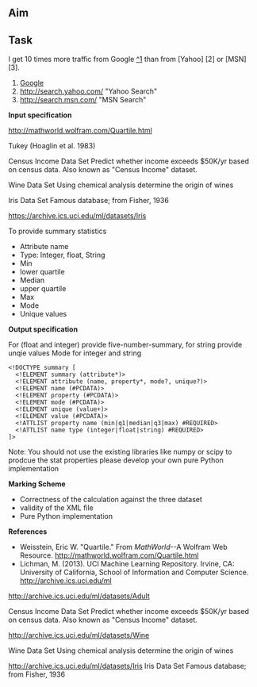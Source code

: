Aim
---

Task
----

I get 10 times more traffic from Google [^1](#google) than from
[Yahoo] [2] or [MSN] [3].


1. <a name="google" />[Google](http://google.com/)
2. http://search.yahoo.com/  "Yahoo Search"
3. http://search.msn.com/    "MSN Search"


**Input specification**


http://mathworld.wolfram.com/Quartile.html

Tukey (Hoaglin et al. 1983)


Census Income Data Set
Predict whether income exceeds $50K/yr based on census data. Also known as "Census Income" dataset.


Wine Data Set
Using chemical analysis determine the origin of wines

Iris Data Set
Famous database; from Fisher, 1936



https://archive.ics.uci.edu/ml/datasets/Iris

To provide summary statistics

- Attribute name
- Type: Integer, float, String
- Min
- lower quartile
- Median
- upper quartile
- Max
- Mode
- Unique values

**Output specification**

For (float and integer) provide five-number-summary, for string provide unqie values
Mode for integer and string

```
<!DOCTYPE summary [
  <!ELEMENT summary (attribute*)>
  <!ELEMENT attribute (name, property*, mode?, unique?)>
  <!ELEMENT name (#PCDATA)>
  <!ELEMENT property (#PCDATA)>
  <!ELEMENT mode (#PCDATA)>
  <!ELEMENT unique (value+)>
  <!ELEMENT value (#PCDATA)>
  <!ATTLIST property name (min|q1|median|q3|max) #REQUIRED>
  <!ATTLIST name type (integer|float|string) #REQUIRED>
]>
```

Note:
You should not use the existing libraries like numpy or scipy to prodcue the stat properties
 please develop your own pure Python implementation

**Marking Scheme**

- Correctness of the calculation against the three dataset
- validity of the XML file
- Pure Python implementation

**References**

- Weisstein, Eric W. "Quartile." From *MathWorld*--A Wolfram Web Resource. http://mathworld.wolfram.com/Quartile.html
- Lichman, M. (2013). UCI Machine Learning Repository. Irvine, CA: University of California, School of Information and Computer Science. http://archive.ics.uci.edu/ml

http://archive.ics.uci.edu/ml/datasets/Adult

Census Income Data Set
Predict whether income exceeds $50K/yr based on census data. Also known as "Census Income" dataset.


http://archive.ics.uci.edu/ml/datasets/Wine

Wine Data Set
Using chemical analysis determine the origin of wines

http://archive.ics.uci.edu/ml/datasets/Iris
Iris Data Set
Famous database; from Fisher, 1936
